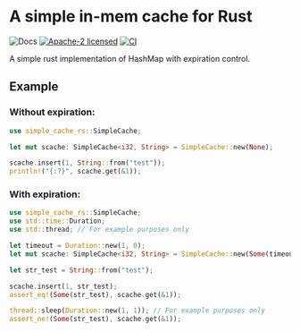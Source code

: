 # A simple in-mem cache for Rust
![Docs](https://docs.rs/simple-cache-rs/badge.svg)
[![Apache-2 licensed](https://img.shields.io/crates/l/simple-cache-rs.svg)](https://github.com/giuseppe998e/simple-cache-rs/LICENSE)
[![CI](https://img.shields.io/github/workflow/status/giuseppe998e/simple-cache-rs/rust-unit-test)](https://github.com/giuseppe998e/simple-cache-rs/actions?query=workflow%3ARust)

A simple rust implementation of HashMap with expiration control.

## Example
### Without expiration:
```rust
use simple_cache_rs::SimpleCache;

let mut scache: SimpleCache<i32, String> = SimpleCache::new(None);

scache.insert(1, String::from("test"));
println!("{:?}", scache.get(&1));
```

### With expiration:
```rust
use simple_cache_rs::SimpleCache;
use std::time::Duration;
use std::thread; // For example purposes only

let timeout = Duration::new(1, 0);
let mut scache: SimpleCache<i32, String> = SimpleCache::new(Some(timeout));

let str_test = String::from("test");

scache.insert(1, str_test);
assert_eq!(Some(str_test), scache.get(&1));

thread::sleep(Duration::new(1, 1)); // For example purposes only
assert_ne!(Some(str_test), scache.get(&1));
```
